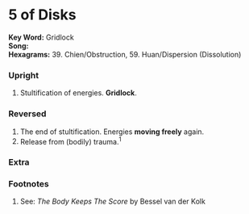 # 5 of Disks

**Key Word:** Gridlock  
**Song:**   
**Hexagrams:** 39. Chien/Obstruction, 59. Huan/Dispersion (Dissolution)



### Upright

1) Stultification of energies. **Gridlock**.



### Reversed

1) The end of stultification. Energies **moving freely** again.
2) Release from (bodily) trauma.<sup>1</sup>



### Extra





### Footnotes

1. See: *The Body Keeps The Score* by Bessel van der Kolk



